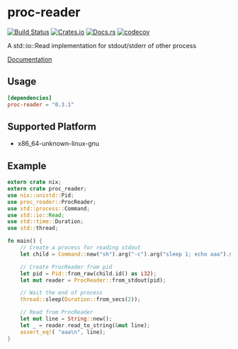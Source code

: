 # proc-reader

[![Build Status](https://travis-ci.org/dalance/proc-reader.svg?branch=master)](https://travis-ci.org/dalance/proc-reader)
[![Crates.io](https://img.shields.io/crates/v/proc-reader.svg)](https://crates.io/crates/proc-reader)
[![Docs.rs](https://docs.rs/proc-reader/badge.svg)](https://docs.rs/proc-reader)
[![codecov](https://codecov.io/gh/dalance/proc-reader/branch/master/graph/badge.svg)](https://codecov.io/gh/dalance/proc-reader)

A std::io::Read implementation for stdout/stderr of other process

[Documentation](https://docs.rs/proc-reader)

## Usage

```Cargo.toml
[dependencies]
proc-reader = "0.3.1"
```

## Supported Platform

- x86_64-unknown-linux-gnu

## Example

```rust
extern crate nix;
extern crate proc_reader;
use nix::unistd::Pid;
use proc_reader::ProcReader;
use std::process::Command;
use std::io::Read;
use std::time::Duration;
use std::thread;

fn main() {
    // Create a process for reading stdout
    let child = Command::new("sh").arg("-c").arg("sleep 1; echo aaa").spawn().unwrap();

    // Create ProcReader from pid
    let pid = Pid::from_raw(child.id() as i32);
    let mut reader = ProcReader::from_stdout(pid);

    // Wait the end of process
    thread::sleep(Duration::from_secs(2));

    // Read from ProcReader
    let mut line = String::new();
    let _ = reader.read_to_string(&mut line);
    assert_eq!( "aaa\n", line);
}
```

